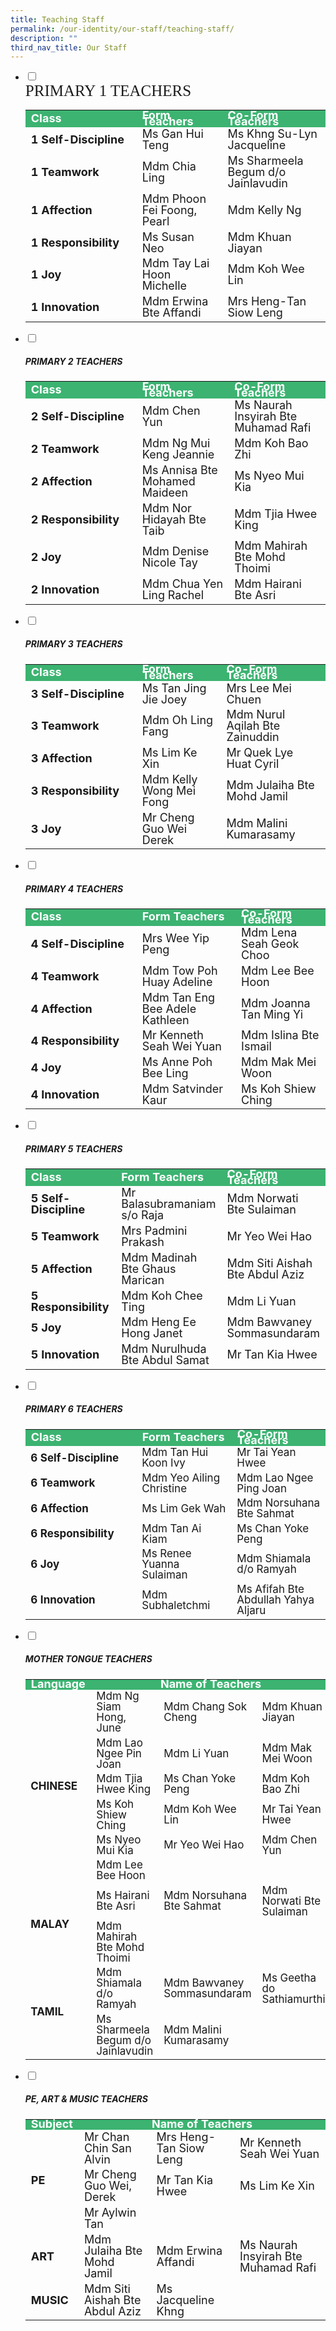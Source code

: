 ```yaml
---
title: Teaching Staff
permalink: /our-identity/our-staff/teaching-staff/
description: ""
third_nav_title: Our Staff
---
```

<ul class="jekyllcodex_accordion">
		 <li>
    <input id="accordion1" type="checkbox" style="background-color: #ccc;">
		<label for="accordion1"><div style="font-family:impact; font-size:25px">PRIMARY 1 TEACHERS</div></label>
    <div>
			<table>
<tbody style="font-size:18px">
  <tr style="line-height:10px; background-color:mediumseagreen; font-weight: bold; font-size:18px; color:white">
    <td width="160">Class</td>
    <td>Form Teachers</td>
    <td>Co-Form Teachers</td>
  </tr>
  <tr style="line-height:1">
    <td style="font-weight: bold ">1 Self-Discipline</td>
    <td>Ms Gan Hui Teng</td>
    <td>Ms Khng Su-Lyn Jacqueline</td>
  </tr>
  <tr style="line-height:1">
    <td style="font-weight: bold">1 Teamwork</td>
    <td>Mdm Chia Ling</td>
    <td >Ms Sharmeela Begum d/o Jainlavudin</td>
  </tr>
  <tr style="line-height:1">
    <td style="font-weight: bold">1 Affection</td>
    <td>Mdm Phoon Fei Foong, Pearl</td>
    <td>Mdm Kelly Ng</td>
  </tr>
  <tr style="line-height:1">
    <td style="font-weight: bold">1 Responsibility</td>
    <td>Ms Susan Neo</td>
    <td>Mdm Khuan Jiayan</td>
  </tr>
  <tr style="line-height:1">
    <td style="font-weight: bold">1 Joy</td>
    <td>Mdm Tay Lai Hoon Michelle</td>
    <td>Mdm Koh Wee Lin</td>
  </tr>
  <tr style="line-height:1">
    <td style="font-weight: bold">1 Innovation</td>
    <td>Mdm Erwina Bte Affandi</td>
    <td>Mrs Heng-Tan Siow Leng</td>
  </tr>
</tbody>
</table>
    </div>
	</li>
		 <li>
    <input id="accordion2" type="checkbox" style="background-color: #ccc;">
		<label for="accordion2"><h5>PRIMARY 2 TEACHERS</h5></label>
    <div>
			<table>
	<tbody style="font-size:18px">
  <tr style="line-height:10px; background-color:mediumseagreen; font-weight: bold; font-size:18px; color:white">
    <td width="160">Class</td>
    <td>Form Teachers</td>
    <td>Co-Form Teachers</td>
  </tr>
  <tr style="line-height:1">
    <td style="font-weight: bold">2 Self-Discipline</td>
    <td>Mdm Chen Yun</td>
    <td>Ms Naurah Insyirah Bte Muhamad Rafi</td>
  </tr>
  <tr style="line-height:1">
    <td style="font-weight: bold">2 Teamwork</td>
    <td>Mdm Ng Mui Keng Jeannie</td>
    <td>Mdm Koh Bao Zhi</td>
  </tr>
  <tr style="line-height:1">
    <td style="font-weight: bold">2 Affection</td>
    <td>Ms Annisa Bte Mohamed Maideen</td>
    <td>Ms Nyeo Mui Kia</td>
  </tr>
  <tr style="line-height:1">
    <td style="font-weight: bold">2 Responsibility</td>
    <td>Mdm Nor Hidayah Bte Taib</td>
    <td>Mdm Tjia Hwee King</td>
  </tr>
  <tr style="line-height:1">
    <td style="font-weight: bold">2 Joy</td>
    <td>Mdm Denise Nicole Tay</td>
    <td>Mdm Mahirah Bte Mohd Thoimi</td>
  </tr>
  <tr style="line-height:1">
    <td style="font-weight: bold">2 Innovation</td>
    <td>Mdm Chua Yen Ling Rachel</td>
    <td>Mdm Hairani Bte Asri</td>
  </tr>
</tbody>
</table>
    </div>
	</li>
	 <li>
    <input id="accordion3" type="checkbox" style="background-color: #ccc;">
		<label for="accordion3"><h5>PRIMARY 3 TEACHERS</h5></label>
    <div>
			<table>
	<tbody style="font-size:18px">
  <tr style="line-height:10px; background-color:mediumseagreen; font-weight: bold; font-size:18px; color:white">
    <td width="160">Class</td>
    <td>Form Teachers</td>
    <td>Co-Form Teachers</td>
  </tr>
  <tr style="line-height:1">
    <td style="font-weight: bold">3 Self-Discipline</td>
    <td>Ms Tan Jing Jie Joey</td>
    <td>Mrs Lee Mei Chuen</td>
  </tr>
  <tr style="line-height:1">
    <td style="font-weight: bold">3 Teamwork</td>
    <td>Mdm Oh Ling Fang</td>
    <td>Mdm Nurul Aqilah Bte Zainuddin</td>
  </tr>
  <tr style="line-height:1">
    <td style="font-weight: bold">3 Affection</td>
    <td>Ms Lim Ke Xin</td>
    <td>Mr Quek Lye Huat Cyril</td>
  </tr>
  <tr style="line-height:1">
    <td style="font-weight: bold">3 Responsibility</td>
    <td>Mdm Kelly Wong Mei Fong</td>
    <td>Mdm Julaiha Bte Mohd Jamil</td>
  </tr>
  <tr style="line-height:1">
    <td style="font-weight: bold">3 Joy</td>
    <td>Mr Cheng Guo Wei Derek</td>
    <td>Mdm Malini Kumarasamy</td>
  </tr>
</tbody>
</table>
    </div>
	</li>
	 <li>
    <input id="accordion4" type="checkbox" style="background-color: #ccc;">
		<label for="accordion4"><h5>PRIMARY 4 TEACHERS</h5></label>
    <div>
			<table>
				<tbody style="font-size:18px">
  <tr style="line-height:10px; background-color:mediumseagreen; font-weight: bold; font-size:18px; color:white">
    <td width="160">Class</td>
    <td>Form Teachers</td>
    <td>Co-Form Teachers</td>
  </tr>
  <tr style="line-height:1">
    <td style="font-weight: bold">4 Self-Discipline</td>
    <td>Mrs Wee Yip Peng</td>
    <td>Mdm Lena Seah Geok Choo</td>
  </tr>
  <tr style="line-height:1">
    <td style="font-weight: bold">4 Teamwork</td>
    <td>Mdm Tow Poh Huay Adeline</td>
    <td>Mdm Lee Bee Hoon</td>
  </tr>
  <tr style="line-height:1">
    <td style="font-weight: bold">4 Affection</td>
    <td>Mdm Tan Eng Bee Adele Kathleen</td>
    <td>Mdm Joanna Tan Ming Yi</td>
  </tr>
  <tr style="line-height:1">
    <td style="font-weight: bold">4 Responsibility</td>
    <td>Mr Kenneth Seah Wei Yuan</td>
    <td>Mdm Islina Bte Ismail</td>
  </tr>
  <tr style="line-height:1">
    <td style="font-weight: bold">4 Joy</td>
    <td>Ms Anne Poh Bee Ling</td>
    <td>Mdm Mak Mei Woon</td>
  </tr>
  <tr style="line-height:1">
    <td style="font-weight: bold">4 Innovation</td>
    <td>Mdm Satvinder Kaur</td>
    <td>Ms Koh Shiew Ching</td>
  </tr>
</tbody>
</table>
    </div>
	</li>
	<li>
    <input id="accordion5" type="checkbox">
	<label for="accordion5"><h5>PRIMARY 5 TEACHERS</h5></label>
    <div>
      <table>
	<tbody style="font-size:18px">
  <tr style="line-height:10px; background-color:mediumseagreen; font-weight: bold; font-size:18px; color:white">
    <td width="160">Class</td>
    <td>Form Teachers</td>
    <td>Co-Form Teachers</td>
  </tr>
  <tr style="line-height:1">
    <td style="font-weight: bold">5 Self-Discipline</td>
    <td>Mr Balasubramaniam s/o Raja</td>
    <td>Mdm Norwati&nbsp; Bte Sulaiman</td>
  </tr>
  <tr style="line-height:1">
    <td style="font-weight: bold">5 Teamwork</td>
    <td>Mrs Padmini Prakash</td>
    <td>Mr Yeo Wei Hao</td>
  </tr>
  <tr style="line-height:1">
    <td style="font-weight: bold">5 Affection</td>
    <td>Mdm Madinah Bte Ghaus Marican</td>
    <td>Mdm Siti Aishah Bte Abdul Aziz</td>
  </tr>
  <tr style="line-height:1">
    <td style="font-weight: bold">5 Responsibility</td>
    <td>Mdm Koh Chee Ting</td>
    <td>Mdm Li Yuan</td>
  </tr>
  <tr style="line-height:1">
    <td style="font-weight: bold">5 Joy</td>
    <td>Mdm Heng Ee Hong Janet</td>
    <td>Mdm Bawvaney Sommasundaram</td>
  </tr>
  <tr style="line-height:1">
    <td style="font-weight: bold">5 Innovation</td>
    <td>Mdm Nurulhuda Bte Abdul Samat</td>
    <td>Mr Tan Kia Hwee</td>
  </tr>
</tbody>
</table>
    </div>
	</li>
  <li>
    <input id="accordion6" type="checkbox" style="background-color: #ccc;">
		<label for="accordion6"><h5>PRIMARY 6 TEACHERS</h5></label>
    <div>
			<table>
<tbody style="font-size:17px">
  <tr style="line-height:10px; background-color:mediumseagreen; font-weight: bold; font-size:18px; color:white">
    <td width="160">Class</td>
    <td>Form Teachers</td>
    <td>Co-Form Teachers</td>
  </tr>
  <tr style="line-height:1">
    <td style="font-weight: bold">6 Self-Discipline</td>
    <td>Mdm Tan Hui Koon Ivy</td>
    <td>Mr Tai Yean Hwee</td>
  </tr>
  <tr style="line-height:1">
    <td style="font-weight: bold">6 Teamwork</td>
    <td>Mdm Yeo Ailing Christine</td>
    <td>Mdm Lao Ngee Ping Joan</td>
  </tr>
  <tr style="line-height:1">
    <td style="font-weight: bold">6 Affection</td>
    <td>Ms Lim Gek Wah</td>
    <td>Mdm Norsuhana Bte Sahmat</td>
  </tr>
  <tr style="line-height:1">
    <td style="font-weight: bold">6 Responsibility</td>
    <td>Mdm Tan Ai Kiam</td>
    <td>Ms Chan Yoke Peng</td>
  </tr>
  <tr style="line-height:1">
    <td style="font-weight: bold">6 Joy</td>
    <td>Ms Renee Yuanna Sulaiman</td>
    <td>Mdm Shiamala d/o Ramyah</td>
  </tr>
  <tr style="line-height:1">
    <td style="font-weight: bold">6 Innovation</td>
    <td>Mdm Subhaletchmi</td>
    <td>Ms Afifah Bte Abdullah Yahya Aljaru</td>
  </tr>
</tbody>
</table>
    </div>
	</li>
	<li>
    <input id="accordion7" type="checkbox">
    <label for="accordion7"><h5>MOTHER TONGUE TEACHERS</h5></label>
    <div>
      <table>
<tbody style="font-size:17px">
  <tr style="line-height:10px; background-color:mediumseagreen; font-weight: bold; font-size:18px; color:white">
    <td>Language</td>
    <td colspan="4;" style="text-align:center">Name of Teachers</td>
  </tr>
  <tr style="line-height:1">
    <td rowspan="6" style="font-weight: bold">CHINESE</td>
    <td>Mdm Ng Siam Hong, June</td>
		<td>Mdm Chang Sok Cheng</td>
		<td>Mdm Khuan Jiayan</td>		
	</tr>
	<tr style="line-height:1">
		<td>Mdm Lao Ngee Pin Joan</td>
		<td>Mdm Li Yuan</td>
		<td>Mdm Mak Mei Woon</td>
  </tr>
		<tr style="line-height:1">
		<td>Mdm Tjia Hwee King</td>
		<td>Ms Chan Yoke Peng</td>
		<td>Mdm Koh Bao Zhi</td>
  </tr>
		<tr style="line-height:1">
		<td>Ms Koh Shiew Ching</td>
		<td>Mdm Koh Wee Lin</td>
		<td>Mr Tai Yean Hwee</td>
  </tr>
		<tr style="line-height:1">
		<td>Ms Nyeo Mui Kia</td>
		<td>Mr Yeo Wei Hao</td>
		<td>Mdm Chen Yun</td>
  </tr>
	<tr style="line-height:1">
		<td>Mdm Lee Bee Hoon</td>
		<td></td>
		<td></td>
	</tr>
  <tr style="line-height:1">
     <td rowspan="2" style="font-weight: bold">MALAY</td>
		<td>Ms Hairani Bte Asri</td>
		<td>Mdm Norsuhana Bte Sahmat</td>
		<td>Mdm Norwati Bte Sulaiman</td>
  </tr>
	<tr style="line-height:1">
		<td>Mdm Mahirah Bte Mohd Thoimi</td>
		<td></td>
		<td></td>
  </tr>
	<tr style="line-height:1">
	  <td rowspan="2" style="font-weight: bold">TAMIL</td>
		<td>Mdm Shiamala d/o Ramyah</td>
		<td>Mdm Bawvaney Sommasundaram</td>
		<td>Ms Geetha do Sathiamurthi</td>
  </tr>
	<tr style="line-height:1">
		<td>Ms Sharmeela Begum d/o Jainlavudin</td>
		<td>Mdm Malini Kumarasamy</td>
		<td></td>
  </tr>
	<tr></tr>
</tbody>
</table>
    </div>
	</li>
	<li>
    <input id="accordion8" type="checkbox">
	<label for="accordion8"><h5>PE, ART &amp; MUSIC TEACHERS</h5></label>
    <div>
			<table>
				<tbody style="font-size:18px">
  <tr style="line-height:10px; background-color:mediumseagreen; font-weight: bold; font-size:18px; color:white">
    <td>Subject</td>
    <td colspan="4;" style="text-align:center">Name of Teachers</td>
  </tr>
  <tr style="line-height:1">
    <td rowspan="3" style="font-weight: bold">PE</td>
    <td>Mr Chan Chin San Alvin</td>
		<td>Mrs Heng-Tan Siow Leng</td>
		<td>Mr Kenneth Seah Wei Yuan</td>		
	</tr>
	<tr style="line-height:1">
		<td>Mr Cheng Guo Wei, Derek</td>
		<td>Mr Tan Kia Hwee</td>
		<td>Ms Lim Ke Xin</td>
  </tr>
		<tr style="line-height:1">
		<td>Mr Aylwin Tan</td>
		<td></td>
		<td></td>
	</tr>
  <tr style="line-height:1">
     <td rowspan="1" style="font-weight: bold">ART</td>
		<td>Mdm Julaiha Bte Mohd Jamil</td>
		<td>Mdm Erwina Affandi</td>
		<td>Ms Naurah Insyirah Bte Muhamad Rafi</td>
  </tr>
	<tr style="line-height:1">
	  <td rowspan="1" style="font-weight: bold">MUSIC</td>
		<td>Mdm Siti Aishah Bte Abdul Aziz</td>
		<td>Ms Jacqueline Khng</td>
		<td></td>
  </tr>
</tbody>
</table>
    </div>
	</li>
</ul>